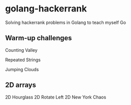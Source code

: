 # golang-hackerrank
Solving hackerrank problems in Golang to teach myself Go

## Warm-up challenges
Counting Valley

Repeated Strings

Jumping Clouds

## 2D arrays

2D Hourglass
2D Rotate Left
2D New York Chaos
